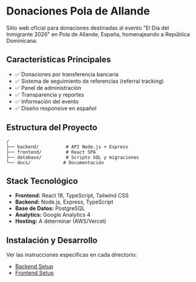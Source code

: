 # Donaciones Pola de Allande

Sitio web oficial para donaciones destinadas al evento "El Día del Inmigrante 2026" en Pola de Allande, España, homenajeando a República Dominicana.

## Características Principales

- ✅ Donaciones por transferencia bancaria
- ✅ Sistema de seguimiento de referencias (referral tracking)
- ✅ Panel de administración
- ✅ Transparencia y reportes
- ✅ Información del evento
- ✅ Diseño responsive en español

## Estructura del Proyecto

```
/
├── backend/          # API Node.js + Express
├── frontend/         # React SPA
├── database/         # Scripts SQL y migraciones
└── docs/            # Documentación
```

## Stack Tecnológico

- **Frontend:** React 18, TypeScript, Tailwind CSS
- **Backend:** Node.js, Express, TypeScript
- **Base de Datos:** PostgreSQL
- **Analytics:** Google Analytics 4
- **Hosting:** A determinar (AWS/Vercel)

## Instalación y Desarrollo

Ver las instrucciones específicas en cada directorio:
- [Backend Setup](./backend/README.md)
- [Frontend Setup](./frontend/README.md)